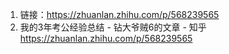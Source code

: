 
1. 链接：https://zhuanlan.zhihu.com/p/568239565
2. 我的3年考公经验总结 - 钻大爷贼6的文章 - 知乎
https://zhuanlan.zhihu.com/p/568239565




